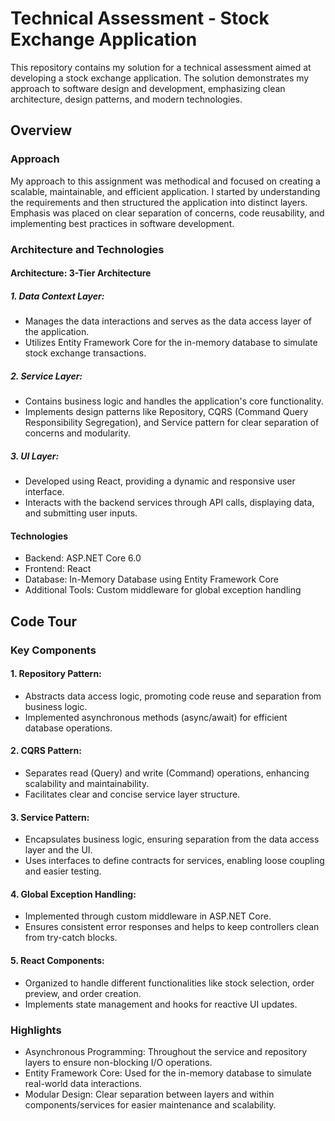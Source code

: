 # Technical Assessment - Stock Exchange Application

This repository contains my solution for a technical assessment aimed at developing a stock exchange application. The solution demonstrates my approach to software design and development, emphasizing clean architecture, design patterns, and modern technologies.

## Overview
### Approach
My approach to this assignment was methodical and focused on creating a scalable, maintainable, and efficient application. I started by understanding the requirements and then structured the application into distinct layers. Emphasis was placed on clear separation of concerns, code reusability, and implementing best practices in software development.

### Architecture and Technologies
#### Architecture: 3-Tier Architecture
##### 1. Data Context Layer:

- Manages the data interactions and serves as the data access layer of the application.
- Utilizes Entity Framework Core for the in-memory database to simulate stock exchange transactions.

##### 2. Service Layer:

- Contains business logic and handles the application's core functionality.
- Implements design patterns like Repository, CQRS (Command Query Responsibility Segregation), and Service pattern for clear separation of concerns and modularity.

##### 3. UI Layer:

- Developed using React, providing a dynamic and responsive user interface.
- Interacts with the backend services through API calls, displaying data, and submitting user inputs.

#### Technologies
- Backend: ASP.NET Core 6.0
- Frontend: React
- Database: In-Memory Database using Entity Framework Core
- Additional Tools: Custom middleware for global exception handling

## Code Tour

### Key Components

#### 1. Repository Pattern:

- Abstracts data access logic, promoting code reuse and separation from business logic.
- Implemented asynchronous methods (async/await) for efficient database operations.

#### 2. CQRS Pattern:

- Separates read (Query) and write (Command) operations, enhancing scalability and maintainability.
- Facilitates clear and concise service layer structure.

#### 3. Service Pattern:

- Encapsulates business logic, ensuring separation from the data access layer and the UI.
- Uses interfaces to define contracts for services, enabling loose coupling and easier testing.

#### 4. Global Exception Handling:

- Implemented through custom middleware in ASP.NET Core.
- Ensures consistent error responses and helps to keep controllers clean from try-catch blocks.

#### 5. React Components:

- Organized to handle different functionalities like stock selection, order preview, and order creation.
- Implements state management and hooks for reactive UI updates.

### Highlights

- Asynchronous Programming: Throughout the service and repository layers to ensure non-blocking I/O operations.
- Entity Framework Core: Used for the in-memory database to simulate real-world data interactions.
- Modular Design: Clear separation between layers and within components/services for easier maintenance and scalability.

